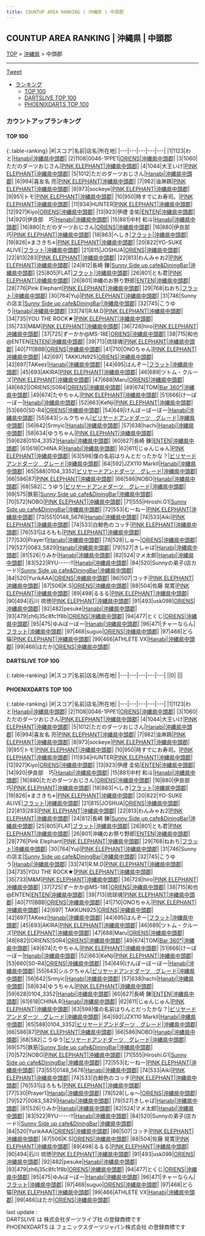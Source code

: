 ```yaml
---
title: COUNTUP AREA RANKING | 沖縄県 | 中頭郡
---
```

## COUNTUP AREA RANKING | 沖縄県 | 中頭郡

[TOP](/darts/rank/) > [沖縄県](/darts/rank/沖縄県/) > 中頭郡

___

<a href="https://twitter.com/share?ref_src=twsrc%5Etfw" data-text="COUNTUP AREA RANKING | 沖縄県中頭郡" class="twitter-share-button" data-hashtags="DARTSLIVE,PHOENIXDARTS,darts,ダーツ" data-show-count="false">Tweet</a>

* [ランキング](#カウントアップランキング)
    * [TOP 100](#top-100)
    * [DARTSLIVE TOP 100](#dartslive-top-100)
    * [PHOENIXDARTS TOP 100](#phoenixdarts-top-100)

### カウントアップランキング

#### TOP 100



{:.table-ranking}
|#|スコア|名前|店名|所在地|
|---|---|---|---|---|
|1|1123|<span class="rank-name-pd">わと</span>|<a href="https://vs.phoenixdarts.com/jp/shop/shopDetailInfo/s_10508?s_seq=10508">Hanabi</a>|<a href="/darts/rank/沖縄県/中頭郡">沖縄県中頭郡</a>|
|2|1108|<span class="rank-name-pd">0046-1PPE1</span>|<a href="https://vs.phoenixdarts.com/jp/shop/shopDetailInfo/s_87373?s_seq=87373">ORIENS</a>|<a href="/darts/rank/沖縄県/中頭郡">沖縄県中頭郡</a>|
|3|1060|<span class="rank-name-pd">ただのダーツおじさん</span>|<a href="https://vs.phoenixdarts.com/jp/shop/shopDetailInfo/s_5259?s_seq=5259">PINK ELEPHANT</a>|<a href="/darts/rank/沖縄県/中頭郡">沖縄県中頭郡</a>|
|4|1044|<span class="rank-name-pd">大王いけ</span>|<a href="https://vs.phoenixdarts.com/jp/shop/shopDetailInfo/s_5259?s_seq=5259">PINK ELEPHANT</a>|<a href="/darts/rank/沖縄県/中頭郡">沖縄県中頭郡</a>|
|5|1012|<span class="rank-name-pd">ただのダーツおじさん</span>|<a href="https://vs.phoenixdarts.com/jp/shop/shopDetailInfo/s_10508?s_seq=10508">Hanabi</a>|<a href="/darts/rank/沖縄県/中頭郡">沖縄県中頭郡</a>|
|6|994|<span class="rank-name-pd">喜友名 亮</span>|<a href="https://vs.phoenixdarts.com/jp/shop/shopDetailInfo/s_5259?s_seq=5259">PINK ELEPHANT</a>|<a href="/darts/rank/沖縄県/中頭郡">沖縄県中頭郡</a>|
|7|982|<span class="rank-name-pd">油淋鶏</span>|<a href="https://vs.phoenixdarts.com/jp/shop/shopDetailInfo/s_5259?s_seq=5259">PINK ELEPHANT</a>|<a href="/darts/rank/沖縄県/中頭郡">沖縄県中頭郡</a>|
|8|973|<span class="rank-name-pd">sockeye</span>|<a href="https://vs.phoenixdarts.com/jp/shop/shopDetailInfo/s_5259?s_seq=5259">PINK ELEPHANT</a>|<a href="/darts/rank/沖縄県/中頭郡">沖縄県中頭郡</a>|
|9|951|<span class="rank-name-pd">トモ</span>|<a href="https://vs.phoenixdarts.com/jp/shop/shopDetailInfo/s_5259?s_seq=5259">PINK ELEPHANT</a>|<a href="/darts/rank/沖縄県/中頭郡">沖縄県中頭郡</a>|
|10|950|<span class="rank-name-pd">時すでにお寿司。</span>|<a href="https://vs.phoenixdarts.com/jp/shop/shopDetailInfo/s_5259?s_seq=5259">PINK ELEPHANT</a>|<a href="/darts/rank/沖縄県/中頭郡">沖縄県中頭郡</a>|
|11|934|<span class="rank-name-pd">HUNTER</span>|<a href="https://vs.phoenixdarts.com/jp/shop/shopDetailInfo/s_5259?s_seq=5259">PINK ELEPHANT</a>|<a href="/darts/rank/沖縄県/中頭郡">沖縄県中頭郡</a>|
|12|927|<span class="rank-name-pd">Kiyo</span>|<a href="https://vs.phoenixdarts.com/jp/shop/shopDetailInfo/s_87373?s_seq=87373">ORIENS</a>|<a href="/darts/rank/沖縄県/中頭郡">沖縄県中頭郡</a>|
|13|923|<span class="rank-name-pd">伊禮 圭佑</span>|<a href="https://vs.phoenixdarts.com/jp/shop/shopDetailInfo/s_9469?s_seq=9469">ENTEN</a>|<a href="/darts/rank/沖縄県/中頭郡">沖縄県中頭郡</a>|
|14|920|<span class="rank-name-pd">伊良部　巧</span>|<a href="https://vs.phoenixdarts.com/jp/shop/shopDetailInfo/s_10508?s_seq=10508">Hanabi</a>|<a href="/darts/rank/沖縄県/中頭郡">沖縄県中頭郡</a>|
|15|881|<span class="rank-name-pd">中村 和斗</span>|<a href="https://vs.phoenixdarts.com/jp/shop/shopDetailInfo/s_10508?s_seq=10508">Hanabi</a>|<a href="/darts/rank/沖縄県/中頭郡">沖縄県中頭郡</a>|
|16|880|<span class="rank-name-pd">ただのダーツおじさん</span>|<a href="https://vs.phoenixdarts.com/jp/shop/shopDetailInfo/s_87373?s_seq=87373">ORIENS</a>|<a href="/darts/rank/沖縄県/中頭郡">沖縄県中頭郡</a>|
|16|880|<span class="rank-name-pd">伊良部　巧</span>|<a href="https://vs.phoenixdarts.com/jp/shop/shopDetailInfo/s_5259?s_seq=5259">PINK ELEPHANT</a>|<a href="/darts/rank/沖縄県/中頭郡">沖縄県中頭郡</a>|
|18|863|<span class="rank-name-pd">へしき</span>|<a href="https://vs.phoenixdarts.com/jp/shop/shopDetailInfo/s_87503?s_seq=87503">フラット</a>|<a href="/darts/rank/沖縄県/中頭郡">沖縄県中頭郡</a>|
|19|826|<span class="rank-name-pd">⭐︎まさきち⭐︎</span>|<a href="https://vs.phoenixdarts.com/jp/shop/shopDetailInfo/s_5259?s_seq=5259">PINK ELEPHANT</a>|<a href="/darts/rank/沖縄県/中頭郡">沖縄県中頭郡</a>|
|20|822|<span class="rank-name-pd">YO-SUKE ALIVE</span>|<a href="https://vs.phoenixdarts.com/jp/shop/shopDetailInfo/s_87503?s_seq=87503">フラット</a>|<a href="/darts/rank/沖縄県/中頭郡">沖縄県中頭郡</a>|
|21|815|<span class="rank-name-pd">JOSHUA</span>|<a href="https://vs.phoenixdarts.com/jp/shop/shopDetailInfo/s_87373?s_seq=87373">ORIENS</a>|<a href="/darts/rank/沖縄県/中頭郡">沖縄県中頭郡</a>|
|22|813|<span class="rank-name-pd">283</span>|<a href="https://vs.phoenixdarts.com/jp/shop/shopDetailInfo/s_5259?s_seq=5259">PINK ELEPHANT</a>|<a href="/darts/rank/沖縄県/中頭郡">沖縄県中頭郡</a>|
|22|813|<span class="rank-name-pd">わんみゃお2</span>|<a href="https://vs.phoenixdarts.com/jp/shop/shopDetailInfo/s_5259?s_seq=5259">PINK ELEPHANT</a>|<a href="/darts/rank/沖縄県/中頭郡">沖縄県中頭郡</a>|
|24|812|<span class="rank-name-pd">長崎 錬</span>|<a href="https://vs.phoenixdarts.com/jp/shop/shopDetailInfo/s_84942?s_seq=84942">Sunny Side up cafe&DiningBar</a>|<a href="/darts/rank/沖縄県/中頭郡">沖縄県中頭郡</a>|
|25|805|<span class="rank-name-pd">FLAT</span>|<a href="https://vs.phoenixdarts.com/jp/shop/shopDetailInfo/s_87503?s_seq=87503">フラット</a>|<a href="/darts/rank/沖縄県/中頭郡">沖縄県中頭郡</a>|
|26|801|<span class="rank-name-pd">とも君</span>|<a href="https://vs.phoenixdarts.com/jp/shop/shopDetailInfo/s_5259?s_seq=5259">PINK ELEPHANT</a>|<a href="/darts/rank/沖縄県/中頭郡">沖縄県中頭郡</a>|
|26|801|<span class="rank-name-pd">沖縄のお祭り野郎</span>|<a href="https://vs.phoenixdarts.com/jp/shop/shopDetailInfo/s_9469?s_seq=9469">ENTEN</a>|<a href="/darts/rank/沖縄県/中頭郡">沖縄県中頭郡</a>|
|28|776|<span class="rank-name-pd">Pink Elephant</span>|<a href="https://vs.phoenixdarts.com/jp/shop/shopDetailInfo/s_5259?s_seq=5259">PINK ELEPHANT</a>|<a href="/darts/rank/沖縄県/中頭郡">沖縄県中頭郡</a>|
|29|768|<span class="rank-name-pd">ねおち</span>|<a href="https://vs.phoenixdarts.com/jp/shop/shopDetailInfo/s_87503?s_seq=87503">フラット</a>|<a href="/darts/rank/沖縄県/中頭郡">沖縄県中頭郡</a>|
|30|764|<span class="rank-name-pd">Yuji</span>|<a href="https://vs.phoenixdarts.com/jp/shop/shopDetailInfo/s_5259?s_seq=5259">PINK ELEPHANT</a>|<a href="/darts/rank/沖縄県/中頭郡">沖縄県中頭郡</a>|
|31|746|<span class="rank-name-pd">Sunnyの店主</span>|<a href="https://vs.phoenixdarts.com/jp/shop/shopDetailInfo/s_84942?s_seq=84942">Sunny Side up cafe&DiningBar</a>|<a href="/darts/rank/沖縄県/中頭郡">沖縄県中頭郡</a>|
|32|745|<span class="rank-name-pd">こうゆう</span>|<a href="https://vs.phoenixdarts.com/jp/shop/shopDetailInfo/s_10508?s_seq=10508">Hanabi</a>|<a href="/darts/rank/沖縄県/中頭郡">沖縄県中頭郡</a>|
|33|741|<span class="rank-name-pd">R.M.D</span>|<a href="https://vs.phoenixdarts.com/jp/shop/shopDetailInfo/s_5259?s_seq=5259">PINK ELEPHANT</a>|<a href="/darts/rank/沖縄県/中頭郡">沖縄県中頭郡</a>|
|34|735|<span class="rank-name-pd">YOU THE ROCK★</span>|<a href="https://vs.phoenixdarts.com/jp/shop/shopDetailInfo/s_5259?s_seq=5259">PINK ELEPHANT</a>|<a href="/darts/rank/沖縄県/中頭郡">沖縄県中頭郡</a>|
|35|733|<span class="rank-name-pd">M&amp;M</span>|<a href="https://vs.phoenixdarts.com/jp/shop/shopDetailInfo/s_5259?s_seq=5259">PINK ELEPHANT</a>|<a href="/darts/rank/沖縄県/中頭郡">沖縄県中頭郡</a>|
|36|728|<span class="rank-name-pd">hiro</span>|<a href="https://vs.phoenixdarts.com/jp/shop/shopDetailInfo/s_5259?s_seq=5259">PINK ELEPHANT</a>|<a href="/darts/rank/沖縄県/中頭郡">沖縄県中頭郡</a>|
|37|725|<span class="rank-name-pd">ずーかか@MS-18E</span>|<a href="https://vs.phoenixdarts.com/jp/shop/shopDetailInfo/s_87373?s_seq=87373">ORIENS</a>|<a href="/darts/rank/沖縄県/中頭郡">沖縄県中頭郡</a>|
|38|715|<span class="rank-name-pd">和也@ENTEN</span>|<a href="https://vs.phoenixdarts.com/jp/shop/shopDetailInfo/s_9469?s_seq=9469">ENTEN</a>|<a href="/darts/rank/沖縄県/中頭郡">沖縄県中頭郡</a>|
|39|713|<span class="rank-name-pd">琉球魂</span>|<a href="https://vs.phoenixdarts.com/jp/shop/shopDetailInfo/s_5259?s_seq=5259">PINK ELEPHANT</a>|<a href="/darts/rank/沖縄県/中頭郡">沖縄県中頭郡</a>|
|40|711|<span class="rank-name-pd">BBB</span>|<a href="https://vs.phoenixdarts.com/jp/shop/shopDetailInfo/s_87373?s_seq=87373">ORIENS</a>|<a href="/darts/rank/沖縄県/中頭郡">沖縄県中頭郡</a>|
|41|710|<span class="rank-name-pd">ONOちゃん</span>|<a href="https://vs.phoenixdarts.com/jp/shop/shopDetailInfo/s_5259?s_seq=5259">PINK ELEPHANT</a>|<a href="/darts/rank/沖縄県/中頭郡">沖縄県中頭郡</a>|
|42|697|<span class="rank-name-pd"> TAKKUN925</span>|<a href="https://vs.phoenixdarts.com/jp/shop/shopDetailInfo/s_87373?s_seq=87373">ORIENS</a>|<a href="/darts/rank/沖縄県/中頭郡">沖縄県中頭郡</a>|
|42|697|<span class="rank-name-pd">TAKeez</span>|<a href="https://vs.phoenixdarts.com/jp/shop/shopDetailInfo/s_10508?s_seq=10508">Hanabi</a>|<a href="/darts/rank/沖縄県/中頭郡">沖縄県中頭郡</a>|
|44|695|<span class="rank-name-pd">はんぞー</span>|<a href="https://vs.phoenixdarts.com/jp/shop/shopDetailInfo/s_87503?s_seq=87503">フラット</a>|<a href="/darts/rank/沖縄県/中頭郡">沖縄県中頭郡</a>|
|45|693|<span class="rank-name-pd">AKIRA</span>|<a href="https://vs.phoenixdarts.com/jp/shop/shopDetailInfo/s_5259?s_seq=5259">PINK ELEPHANT</a>|<a href="/darts/rank/沖縄県/中頭郡">沖縄県中頭郡</a>|
|46|689|<span class="rank-name-pd">ツトム・クルーズ</span>|<a href="https://vs.phoenixdarts.com/jp/shop/shopDetailInfo/s_5259?s_seq=5259">PINK ELEPHANT</a>|<a href="/darts/rank/沖縄県/中頭郡">沖縄県中頭郡</a>|
|47|688|<span class="rank-name-pd">Maru</span>|<a href="https://vs.phoenixdarts.com/jp/shop/shopDetailInfo/s_87373?s_seq=87373">ORIENS</a>|<a href="/darts/rank/沖縄県/中頭郡">沖縄県中頭郡</a>|
|48|682|<span class="rank-name-pd">[ORIENS]S0R4</span>|<a href="https://vs.phoenixdarts.com/jp/shop/shopDetailInfo/s_87373?s_seq=87373">ORIENS</a>|<a href="/darts/rank/沖縄県/中頭郡">沖縄県中頭郡</a>|
|49|674|<span class="rank-name-pd">TOM</span>|<a href="https://vs.phoenixdarts.com/jp/shop/shopDetailInfo/s_68197?s_seq=68197">Bar 360°</a>|<a href="/darts/rank/沖縄県/中頭郡">沖縄県中頭郡</a>|
|49|674|<span class="rank-name-pd">たやちゃん</span>|<a href="https://vs.phoenixdarts.com/jp/shop/shopDetailInfo/s_5259?s_seq=5259">PINK ELEPHANT</a>|<a href="/darts/rank/沖縄県/中頭郡">沖縄県中頭郡</a>|
|51|666|<span class="rank-name-pd">けーぼーぼー</span>|<a href="https://vs.phoenixdarts.com/jp/shop/shopDetailInfo/s_10508?s_seq=10508">Hanabi</a>|<a href="/darts/rank/沖縄県/中頭郡">沖縄県中頭郡</a>|
|52|663|<span class="rank-name-pd">KeNji</span>|<a href="https://vs.phoenixdarts.com/jp/shop/shopDetailInfo/s_5259?s_seq=5259">PINK ELEPHANT</a>|<a href="/darts/rank/沖縄県/中頭郡">沖縄県中頭郡</a>|
|53|660|<span class="rank-name-pd">S0-R4</span>|<a href="https://vs.phoenixdarts.com/jp/shop/shopDetailInfo/s_87373?s_seq=87373">ORIENS</a>|<a href="/darts/rank/沖縄県/中頭郡">沖縄県中頭郡</a>|
|54|649|<span class="rank-name-pd">けんぼーぼーぼー</span>|<a href="https://vs.phoenixdarts.com/jp/shop/shopDetailInfo/s_10508?s_seq=10508">Hanabi</a>|<a href="/darts/rank/沖縄県/中頭郡">沖縄県中頭郡</a>|
|55|643|<span class="rank-name-pd">シルクちゃん</span>|<a href="https://vs.phoenixdarts.com/jp/shop/shopDetailInfo/s_79668?s_seq=79668">ビリヤードアンドダーツ　グレード</a>|<a href="/darts/rank/沖縄県/中頭郡">沖縄県中頭郡</a>|
|56|642|<span class="rank-name-pd">Srmyic</span>|<a href="https://vs.phoenixdarts.com/jp/shop/shopDetailInfo/s_10508?s_seq=10508">Hanabi</a>|<a href="/darts/rank/沖縄県/中頭郡">沖縄県中頭郡</a>|
|57|638|<span class="rank-name-pd">hachi</span>|<a href="https://vs.phoenixdarts.com/jp/shop/shopDetailInfo/s_10508?s_seq=10508">Hanabi</a>|<a href="/darts/rank/沖縄県/中頭郡">沖縄県中頭郡</a>|
|58|634|<span class="rank-name-pd">ゆうちゃん</span>|<a href="https://vs.phoenixdarts.com/jp/shop/shopDetailInfo/s_5259?s_seq=5259">PINK ELEPHANT</a>|<a href="/darts/rank/沖縄県/中頭郡">沖縄県中頭郡</a>|
|59|628|<span class="rank-name-pd">0104_3352</span>|<a href="https://vs.phoenixdarts.com/jp/shop/shopDetailInfo/s_10508?s_seq=10508">Hanabi</a>|<a href="/darts/rank/沖縄県/中頭郡">沖縄県中頭郡</a>|
|60|627|<span class="rank-name-pd">長崎 錬</span>|<a href="https://vs.phoenixdarts.com/jp/shop/shopDetailInfo/s_9469?s_seq=9469">ENTEN</a>|<a href="/darts/rank/沖縄県/中頭郡">沖縄県中頭郡</a>|
|61|618|<span class="rank-name-pd">CHINA.R</span>|<a href="https://vs.phoenixdarts.com/jp/shop/shopDetailInfo/s_10508?s_seq=10508">Hanabi</a>|<a href="/darts/rank/沖縄県/中頭郡">沖縄県中頭郡</a>|
|62|611|<span class="rank-name-pd">じゅんじゅん</span>|<a href="https://vs.phoenixdarts.com/jp/shop/shopDetailInfo/s_5259?s_seq=5259">PINK ELEPHANT</a>|<a href="/darts/rank/沖縄県/中頭郡">沖縄県中頭郡</a>|
|63|598|<span class="rank-name-pd">僕の名前はりんとだったかな？</span>|<a href="https://vs.phoenixdarts.com/jp/shop/shopDetailInfo/s_79668?s_seq=79668">ビリヤードアンドダーツ　グレード</a>|<a href="/darts/rank/沖縄県/中頭郡">沖縄県中頭郡</a>|
|64|592|<span class="rank-name-pd">JZX110 MarkⅡ</span>|<a href="https://vs.phoenixdarts.com/jp/shop/shopDetailInfo/s_10508?s_seq=10508">Hanabi</a>|<a href="/darts/rank/沖縄県/中頭郡">沖縄県中頭郡</a>|
|65|588|<span class="rank-name-pd">0104_3352</span>|<a href="https://vs.phoenixdarts.com/jp/shop/shopDetailInfo/s_79668?s_seq=79668">ビリヤードアンドダーツ　グレード</a>|<a href="/darts/rank/沖縄県/中頭郡">沖縄県中頭郡</a>|
|66|586|<span class="rank-name-pd">87</span>|<a href="https://vs.phoenixdarts.com/jp/shop/shopDetailInfo/s_5259?s_seq=5259">PINK ELEPHANT</a>|<a href="/darts/rank/沖縄県/中頭郡">沖縄県中頭郡</a>|
|66|586|<span class="rank-name-pd">NOBO</span>|<a href="https://vs.phoenixdarts.com/jp/shop/shopDetailInfo/s_10508?s_seq=10508">Hanabi</a>|<a href="/darts/rank/沖縄県/中頭郡">沖縄県中頭郡</a>|
|68|582|<span class="rank-name-pd">こうゆう</span>|<a href="https://vs.phoenixdarts.com/jp/shop/shopDetailInfo/s_79668?s_seq=79668">ビリヤードアンドダーツ　グレード</a>|<a href="/darts/rank/沖縄県/中頭郡">沖縄県中頭郡</a>|
|69|575|<span class="rank-name-pd">鉄筋</span>|<a href="https://vs.phoenixdarts.com/jp/shop/shopDetailInfo/s_84942?s_seq=84942">Sunny Side up cafe&DiningBar</a>|<a href="/darts/rank/沖縄県/中頭郡">沖縄県中頭郡</a>|
|70|572|<span class="rank-name-pd">NOBO</span>|<a href="https://vs.phoenixdarts.com/jp/shop/shopDetailInfo/s_5259?s_seq=5259">PINK ELEPHANT</a>|<a href="/darts/rank/沖縄県/中頭郡">沖縄県中頭郡</a>|
|71|555|<span class="rank-name-pd">Hiroshi.G1</span>|<a href="https://vs.phoenixdarts.com/jp/shop/shopDetailInfo/s_84942?s_seq=84942">Sunny Side up cafe&DiningBar</a>|<a href="/darts/rank/沖縄県/中頭郡">沖縄県中頭郡</a>|
|72|553|<span class="rank-name-pd">むーねー</span>|<a href="https://vs.phoenixdarts.com/jp/shop/shopDetailInfo/s_5259?s_seq=5259">PINK ELEPHANT</a>|<a href="/darts/rank/沖縄県/中頭郡">沖縄県中頭郡</a>|
|73|551|<span class="rank-name-pd">0148_5676</span>|<a href="https://vs.phoenixdarts.com/jp/shop/shopDetailInfo/s_10508?s_seq=10508">Hanabi</a>|<a href="/darts/rank/沖縄県/中頭郡">沖縄県中頭郡</a>|
|74|533|<span class="rank-name-pd">Aiki</span>|<a href="https://vs.phoenixdarts.com/jp/shop/shopDetailInfo/s_5259?s_seq=5259">PINK ELEPHANT</a>|<a href="/darts/rank/沖縄県/中頭郡">沖縄県中頭郡</a>|
|74|533|<span class="rank-name-pd">白鯨色のコッチ</span>|<a href="https://vs.phoenixdarts.com/jp/shop/shopDetailInfo/s_5259?s_seq=5259">PINK ELEPHANT</a>|<a href="/darts/rank/沖縄県/中頭郡">沖縄県中頭郡</a>|
|76|531|<span class="rank-name-pd">ほろもも</span>|<a href="https://vs.phoenixdarts.com/jp/shop/shopDetailInfo/s_5259?s_seq=5259">PINK ELEPHANT</a>|<a href="/darts/rank/沖縄県/中頭郡">沖縄県中頭郡</a>|
|77|530|<span class="rank-name-pd">Prayer1</span>|<a href="https://vs.phoenixdarts.com/jp/shop/shopDetailInfo/s_10508?s_seq=10508">Hanabi</a>|<a href="/darts/rank/沖縄県/中頭郡">沖縄県中頭郡</a>|
|78|528|<span class="rank-name-pd">しゅ〜</span>|<a href="https://vs.phoenixdarts.com/jp/shop/shopDetailInfo/s_87373?s_seq=87373">ORIENS</a>|<a href="/darts/rank/沖縄県/中頭郡">沖縄県中頭郡</a>|
|79|527|<span class="rank-name-pd">0083_5829</span>|<a href="https://vs.phoenixdarts.com/jp/shop/shopDetailInfo/s_10508?s_seq=10508">Hanabi</a>|<a href="/darts/rank/沖縄県/中頭郡">沖縄県中頭郡</a>|
|79|527|<span class="rank-name-pd">きしゃば</span>|<a href="https://vs.phoenixdarts.com/jp/shop/shopDetailInfo/s_10508?s_seq=10508">Hanabi</a>|<a href="/darts/rank/沖縄県/中頭郡">沖縄県中頭郡</a>|
|81|526|<span class="rank-name-pd">りみか</span>|<a href="https://vs.phoenixdarts.com/jp/shop/shopDetailInfo/s_10508?s_seq=10508">Hanabi</a>|<a href="/darts/rank/沖縄県/中頭郡">沖縄県中頭郡</a>|
|82|524|<span class="rank-name-pd">マメ太郎</span>|<a href="https://vs.phoenixdarts.com/jp/shop/shopDetailInfo/s_10508?s_seq=10508">Hanabi</a>|<a href="/darts/rank/沖縄県/中頭郡">沖縄県中頭郡</a>|
|83|522|<span class="rank-name-pd">RYU-----!!</span>|<a href="https://vs.phoenixdarts.com/jp/shop/shopDetailInfo/s_10508?s_seq=10508">Hanabi</a>|<a href="/darts/rank/沖縄県/中頭郡">沖縄県中頭郡</a>|
|84|520|<span class="rank-name-pd">Sunnyの弟子(店カード)</span>|<a href="https://vs.phoenixdarts.com/jp/shop/shopDetailInfo/s_84942?s_seq=84942">Sunny Side up cafe&DiningBar</a>|<a href="/darts/rank/沖縄県/中頭郡">沖縄県中頭郡</a>|
|84|520|<span class="rank-name-pd">YurikAAA</span>|<a href="https://vs.phoenixdarts.com/jp/shop/shopDetailInfo/s_87373?s_seq=87373">ORIENS</a>|<a href="/darts/rank/沖縄県/中頭郡">沖縄県中頭郡</a>|
|86|507|<span class="rank-name-pd">コッチ</span>|<a href="https://vs.phoenixdarts.com/jp/shop/shopDetailInfo/s_5259?s_seq=5259">PINK ELEPHANT</a>|<a href="/darts/rank/沖縄県/中頭郡">沖縄県中頭郡</a>|
|87|506|<span class="rank-name-pd">K.S</span>|<a href="https://vs.phoenixdarts.com/jp/shop/shopDetailInfo/s_87373?s_seq=87373">ORIENS</a>|<a href="/darts/rank/沖縄県/中頭郡">沖縄県中頭郡</a>|
|88|504|<span class="rank-name-pd">佐藤 晃寛</span>|<a href="https://vs.phoenixdarts.com/jp/shop/shopDetailInfo/s_5259?s_seq=5259">PINK ELEPHANT</a>|<a href="/darts/rank/沖縄県/中頭郡">沖縄県中頭郡</a>|
|89|498|<span class="rank-name-pd">るるる</span>|<a href="https://vs.phoenixdarts.com/jp/shop/shopDetailInfo/s_5259?s_seq=5259">PINK ELEPHANT</a>|<a href="/darts/rank/沖縄県/中頭郡">沖縄県中頭郡</a>|
|90|494|<span class="rank-name-pd">石川 琉徳</span>|<a href="https://vs.phoenixdarts.com/jp/shop/shopDetailInfo/s_5259?s_seq=5259">PINK ELEPHANT</a>|<a href="/darts/rank/沖縄県/中頭郡">沖縄県中頭郡</a>|
|91|493|<span class="rank-name-pd">usk098</span>|<a href="https://vs.phoenixdarts.com/jp/shop/shopDetailInfo/s_87373?s_seq=87373">ORIENS</a>|<a href="/darts/rank/沖縄県/中頭郡">沖縄県中頭郡</a>|
|92|482|<span class="rank-name-pd">pesuke</span>|<a href="https://vs.phoenixdarts.com/jp/shop/shopDetailInfo/s_10508?s_seq=10508">Hanabi</a>|<a href="/darts/rank/沖縄県/中頭郡">沖縄県中頭郡</a>|
|93|479|<span class="rank-name-pd">zh6j35c8fc1f8b</span>|<a href="https://vs.phoenixdarts.com/jp/shop/shopDetailInfo/s_87373?s_seq=87373">ORIENS</a>|<a href="/darts/rank/沖縄県/中頭郡">沖縄県中頭郡</a>|
|94|477|<span class="rank-name-pd">とくじ</span>|<a href="https://vs.phoenixdarts.com/jp/shop/shopDetailInfo/s_87373?s_seq=87373">ORIENS</a>|<a href="/darts/rank/沖縄県/中頭郡">沖縄県中頭郡</a>|
|95|475|<span class="rank-name-pd">ゆみぼーぼー</span>|<a href="https://vs.phoenixdarts.com/jp/shop/shopDetailInfo/s_10508?s_seq=10508">Hanabi</a>|<a href="/darts/rank/沖縄県/中頭郡">沖縄県中頭郡</a>|
|96|471|<span class="rank-name-pd">チャーならん</span>|<a href="https://vs.phoenixdarts.com/jp/shop/shopDetailInfo/s_87503?s_seq=87503">フラット</a>|<a href="/darts/rank/沖縄県/中頭郡">沖縄県中頭郡</a>|
|97|468|<span class="rank-name-pd">suguo</span>|<a href="https://vs.phoenixdarts.com/jp/shop/shopDetailInfo/s_87373?s_seq=87373">ORIENS</a>|<a href="/darts/rank/沖縄県/中頭郡">沖縄県中頭郡</a>|
|97|468|<span class="rank-name-pd">どら猫</span>|<a href="https://vs.phoenixdarts.com/jp/shop/shopDetailInfo/s_5259?s_seq=5259">PINK ELEPHANT</a>|<a href="/darts/rank/沖縄県/中頭郡">沖縄県中頭郡</a>|
|99|466|<span class="rank-name-pd">ATHLETE VX</span>|<a href="https://vs.phoenixdarts.com/jp/shop/shopDetailInfo/s_10508?s_seq=10508">Hanabi</a>|<a href="/darts/rank/沖縄県/中頭郡">沖縄県中頭郡</a>|
|99|466|<span class="rank-name-pd">ほたか</span>|<a href="https://vs.phoenixdarts.com/jp/shop/shopDetailInfo/s_87373?s_seq=87373">ORIENS</a>|<a href="/darts/rank/沖縄県/中頭郡">沖縄県中頭郡</a>|


#### DARTSLIVE TOP 100



{:.table-ranking}
|#|スコア|名前|店名|所在地|
|---|---|---|---|---|
||0|<span class="rank-name-dl"> </span>|<a href=""></a>|<a href="/darts/rank//"></a>|


#### PHOENIXDARTS TOP 100



{:.table-ranking}
|#|スコア|名前|店名|所在地|
|---|---|---|---|---|
|1|1123|<span class="rank-name-pd">わと</span>|<a href="https://vs.phoenixdarts.com/jp/shop/shopDetailInfo/s_10508?s_seq=10508">Hanabi</a>|<a href="/darts/rank/沖縄県/中頭郡">沖縄県中頭郡</a>|
|2|1108|<span class="rank-name-pd">0046-1PPE1</span>|<a href="https://vs.phoenixdarts.com/jp/shop/shopDetailInfo/s_87373?s_seq=87373">ORIENS</a>|<a href="/darts/rank/沖縄県/中頭郡">沖縄県中頭郡</a>|
|3|1060|<span class="rank-name-pd">ただのダーツおじさん</span>|<a href="https://vs.phoenixdarts.com/jp/shop/shopDetailInfo/s_5259?s_seq=5259">PINK ELEPHANT</a>|<a href="/darts/rank/沖縄県/中頭郡">沖縄県中頭郡</a>|
|4|1044|<span class="rank-name-pd">大王いけ</span>|<a href="https://vs.phoenixdarts.com/jp/shop/shopDetailInfo/s_5259?s_seq=5259">PINK ELEPHANT</a>|<a href="/darts/rank/沖縄県/中頭郡">沖縄県中頭郡</a>|
|5|1012|<span class="rank-name-pd">ただのダーツおじさん</span>|<a href="https://vs.phoenixdarts.com/jp/shop/shopDetailInfo/s_10508?s_seq=10508">Hanabi</a>|<a href="/darts/rank/沖縄県/中頭郡">沖縄県中頭郡</a>|
|6|994|<span class="rank-name-pd">喜友名 亮</span>|<a href="https://vs.phoenixdarts.com/jp/shop/shopDetailInfo/s_5259?s_seq=5259">PINK ELEPHANT</a>|<a href="/darts/rank/沖縄県/中頭郡">沖縄県中頭郡</a>|
|7|982|<span class="rank-name-pd">油淋鶏</span>|<a href="https://vs.phoenixdarts.com/jp/shop/shopDetailInfo/s_5259?s_seq=5259">PINK ELEPHANT</a>|<a href="/darts/rank/沖縄県/中頭郡">沖縄県中頭郡</a>|
|8|973|<span class="rank-name-pd">sockeye</span>|<a href="https://vs.phoenixdarts.com/jp/shop/shopDetailInfo/s_5259?s_seq=5259">PINK ELEPHANT</a>|<a href="/darts/rank/沖縄県/中頭郡">沖縄県中頭郡</a>|
|9|951|<span class="rank-name-pd">トモ</span>|<a href="https://vs.phoenixdarts.com/jp/shop/shopDetailInfo/s_5259?s_seq=5259">PINK ELEPHANT</a>|<a href="/darts/rank/沖縄県/中頭郡">沖縄県中頭郡</a>|
|10|950|<span class="rank-name-pd">時すでにお寿司。</span>|<a href="https://vs.phoenixdarts.com/jp/shop/shopDetailInfo/s_5259?s_seq=5259">PINK ELEPHANT</a>|<a href="/darts/rank/沖縄県/中頭郡">沖縄県中頭郡</a>|
|11|934|<span class="rank-name-pd">HUNTER</span>|<a href="https://vs.phoenixdarts.com/jp/shop/shopDetailInfo/s_5259?s_seq=5259">PINK ELEPHANT</a>|<a href="/darts/rank/沖縄県/中頭郡">沖縄県中頭郡</a>|
|12|927|<span class="rank-name-pd">Kiyo</span>|<a href="https://vs.phoenixdarts.com/jp/shop/shopDetailInfo/s_87373?s_seq=87373">ORIENS</a>|<a href="/darts/rank/沖縄県/中頭郡">沖縄県中頭郡</a>|
|13|923|<span class="rank-name-pd">伊禮 圭佑</span>|<a href="https://vs.phoenixdarts.com/jp/shop/shopDetailInfo/s_9469?s_seq=9469">ENTEN</a>|<a href="/darts/rank/沖縄県/中頭郡">沖縄県中頭郡</a>|
|14|920|<span class="rank-name-pd">伊良部　巧</span>|<a href="https://vs.phoenixdarts.com/jp/shop/shopDetailInfo/s_10508?s_seq=10508">Hanabi</a>|<a href="/darts/rank/沖縄県/中頭郡">沖縄県中頭郡</a>|
|15|881|<span class="rank-name-pd">中村 和斗</span>|<a href="https://vs.phoenixdarts.com/jp/shop/shopDetailInfo/s_10508?s_seq=10508">Hanabi</a>|<a href="/darts/rank/沖縄県/中頭郡">沖縄県中頭郡</a>|
|16|880|<span class="rank-name-pd">ただのダーツおじさん</span>|<a href="https://vs.phoenixdarts.com/jp/shop/shopDetailInfo/s_87373?s_seq=87373">ORIENS</a>|<a href="/darts/rank/沖縄県/中頭郡">沖縄県中頭郡</a>|
|16|880|<span class="rank-name-pd">伊良部　巧</span>|<a href="https://vs.phoenixdarts.com/jp/shop/shopDetailInfo/s_5259?s_seq=5259">PINK ELEPHANT</a>|<a href="/darts/rank/沖縄県/中頭郡">沖縄県中頭郡</a>|
|18|863|<span class="rank-name-pd">へしき</span>|<a href="https://vs.phoenixdarts.com/jp/shop/shopDetailInfo/s_87503?s_seq=87503">フラット</a>|<a href="/darts/rank/沖縄県/中頭郡">沖縄県中頭郡</a>|
|19|826|<span class="rank-name-pd">⭐︎まさきち⭐︎</span>|<a href="https://vs.phoenixdarts.com/jp/shop/shopDetailInfo/s_5259?s_seq=5259">PINK ELEPHANT</a>|<a href="/darts/rank/沖縄県/中頭郡">沖縄県中頭郡</a>|
|20|822|<span class="rank-name-pd">YO-SUKE ALIVE</span>|<a href="https://vs.phoenixdarts.com/jp/shop/shopDetailInfo/s_87503?s_seq=87503">フラット</a>|<a href="/darts/rank/沖縄県/中頭郡">沖縄県中頭郡</a>|
|21|815|<span class="rank-name-pd">JOSHUA</span>|<a href="https://vs.phoenixdarts.com/jp/shop/shopDetailInfo/s_87373?s_seq=87373">ORIENS</a>|<a href="/darts/rank/沖縄県/中頭郡">沖縄県中頭郡</a>|
|22|813|<span class="rank-name-pd">283</span>|<a href="https://vs.phoenixdarts.com/jp/shop/shopDetailInfo/s_5259?s_seq=5259">PINK ELEPHANT</a>|<a href="/darts/rank/沖縄県/中頭郡">沖縄県中頭郡</a>|
|22|813|<span class="rank-name-pd">わんみゃお2</span>|<a href="https://vs.phoenixdarts.com/jp/shop/shopDetailInfo/s_5259?s_seq=5259">PINK ELEPHANT</a>|<a href="/darts/rank/沖縄県/中頭郡">沖縄県中頭郡</a>|
|24|812|<span class="rank-name-pd">長崎 錬</span>|<a href="https://vs.phoenixdarts.com/jp/shop/shopDetailInfo/s_84942?s_seq=84942">Sunny Side up cafe&DiningBar</a>|<a href="/darts/rank/沖縄県/中頭郡">沖縄県中頭郡</a>|
|25|805|<span class="rank-name-pd">FLAT</span>|<a href="https://vs.phoenixdarts.com/jp/shop/shopDetailInfo/s_87503?s_seq=87503">フラット</a>|<a href="/darts/rank/沖縄県/中頭郡">沖縄県中頭郡</a>|
|26|801|<span class="rank-name-pd">とも君</span>|<a href="https://vs.phoenixdarts.com/jp/shop/shopDetailInfo/s_5259?s_seq=5259">PINK ELEPHANT</a>|<a href="/darts/rank/沖縄県/中頭郡">沖縄県中頭郡</a>|
|26|801|<span class="rank-name-pd">沖縄のお祭り野郎</span>|<a href="https://vs.phoenixdarts.com/jp/shop/shopDetailInfo/s_9469?s_seq=9469">ENTEN</a>|<a href="/darts/rank/沖縄県/中頭郡">沖縄県中頭郡</a>|
|28|776|<span class="rank-name-pd">Pink Elephant</span>|<a href="https://vs.phoenixdarts.com/jp/shop/shopDetailInfo/s_5259?s_seq=5259">PINK ELEPHANT</a>|<a href="/darts/rank/沖縄県/中頭郡">沖縄県中頭郡</a>|
|29|768|<span class="rank-name-pd">ねおち</span>|<a href="https://vs.phoenixdarts.com/jp/shop/shopDetailInfo/s_87503?s_seq=87503">フラット</a>|<a href="/darts/rank/沖縄県/中頭郡">沖縄県中頭郡</a>|
|30|764|<span class="rank-name-pd">Yuji</span>|<a href="https://vs.phoenixdarts.com/jp/shop/shopDetailInfo/s_5259?s_seq=5259">PINK ELEPHANT</a>|<a href="/darts/rank/沖縄県/中頭郡">沖縄県中頭郡</a>|
|31|746|<span class="rank-name-pd">Sunnyの店主</span>|<a href="https://vs.phoenixdarts.com/jp/shop/shopDetailInfo/s_84942?s_seq=84942">Sunny Side up cafe&DiningBar</a>|<a href="/darts/rank/沖縄県/中頭郡">沖縄県中頭郡</a>|
|32|745|<span class="rank-name-pd">こうゆう</span>|<a href="https://vs.phoenixdarts.com/jp/shop/shopDetailInfo/s_10508?s_seq=10508">Hanabi</a>|<a href="/darts/rank/沖縄県/中頭郡">沖縄県中頭郡</a>|
|33|741|<span class="rank-name-pd">R.M.D</span>|<a href="https://vs.phoenixdarts.com/jp/shop/shopDetailInfo/s_5259?s_seq=5259">PINK ELEPHANT</a>|<a href="/darts/rank/沖縄県/中頭郡">沖縄県中頭郡</a>|
|34|735|<span class="rank-name-pd">YOU THE ROCK★</span>|<a href="https://vs.phoenixdarts.com/jp/shop/shopDetailInfo/s_5259?s_seq=5259">PINK ELEPHANT</a>|<a href="/darts/rank/沖縄県/中頭郡">沖縄県中頭郡</a>|
|35|733|<span class="rank-name-pd">M&amp;M</span>|<a href="https://vs.phoenixdarts.com/jp/shop/shopDetailInfo/s_5259?s_seq=5259">PINK ELEPHANT</a>|<a href="/darts/rank/沖縄県/中頭郡">沖縄県中頭郡</a>|
|36|728|<span class="rank-name-pd">hiro</span>|<a href="https://vs.phoenixdarts.com/jp/shop/shopDetailInfo/s_5259?s_seq=5259">PINK ELEPHANT</a>|<a href="/darts/rank/沖縄県/中頭郡">沖縄県中頭郡</a>|
|37|725|<span class="rank-name-pd">ずーかか@MS-18E</span>|<a href="https://vs.phoenixdarts.com/jp/shop/shopDetailInfo/s_87373?s_seq=87373">ORIENS</a>|<a href="/darts/rank/沖縄県/中頭郡">沖縄県中頭郡</a>|
|38|715|<span class="rank-name-pd">和也@ENTEN</span>|<a href="https://vs.phoenixdarts.com/jp/shop/shopDetailInfo/s_9469?s_seq=9469">ENTEN</a>|<a href="/darts/rank/沖縄県/中頭郡">沖縄県中頭郡</a>|
|39|713|<span class="rank-name-pd">琉球魂</span>|<a href="https://vs.phoenixdarts.com/jp/shop/shopDetailInfo/s_5259?s_seq=5259">PINK ELEPHANT</a>|<a href="/darts/rank/沖縄県/中頭郡">沖縄県中頭郡</a>|
|40|711|<span class="rank-name-pd">BBB</span>|<a href="https://vs.phoenixdarts.com/jp/shop/shopDetailInfo/s_87373?s_seq=87373">ORIENS</a>|<a href="/darts/rank/沖縄県/中頭郡">沖縄県中頭郡</a>|
|41|710|<span class="rank-name-pd">ONOちゃん</span>|<a href="https://vs.phoenixdarts.com/jp/shop/shopDetailInfo/s_5259?s_seq=5259">PINK ELEPHANT</a>|<a href="/darts/rank/沖縄県/中頭郡">沖縄県中頭郡</a>|
|42|697|<span class="rank-name-pd"> TAKKUN925</span>|<a href="https://vs.phoenixdarts.com/jp/shop/shopDetailInfo/s_87373?s_seq=87373">ORIENS</a>|<a href="/darts/rank/沖縄県/中頭郡">沖縄県中頭郡</a>|
|42|697|<span class="rank-name-pd">TAKeez</span>|<a href="https://vs.phoenixdarts.com/jp/shop/shopDetailInfo/s_10508?s_seq=10508">Hanabi</a>|<a href="/darts/rank/沖縄県/中頭郡">沖縄県中頭郡</a>|
|44|695|<span class="rank-name-pd">はんぞー</span>|<a href="https://vs.phoenixdarts.com/jp/shop/shopDetailInfo/s_87503?s_seq=87503">フラット</a>|<a href="/darts/rank/沖縄県/中頭郡">沖縄県中頭郡</a>|
|45|693|<span class="rank-name-pd">AKIRA</span>|<a href="https://vs.phoenixdarts.com/jp/shop/shopDetailInfo/s_5259?s_seq=5259">PINK ELEPHANT</a>|<a href="/darts/rank/沖縄県/中頭郡">沖縄県中頭郡</a>|
|46|689|<span class="rank-name-pd">ツトム・クルーズ</span>|<a href="https://vs.phoenixdarts.com/jp/shop/shopDetailInfo/s_5259?s_seq=5259">PINK ELEPHANT</a>|<a href="/darts/rank/沖縄県/中頭郡">沖縄県中頭郡</a>|
|47|688|<span class="rank-name-pd">Maru</span>|<a href="https://vs.phoenixdarts.com/jp/shop/shopDetailInfo/s_87373?s_seq=87373">ORIENS</a>|<a href="/darts/rank/沖縄県/中頭郡">沖縄県中頭郡</a>|
|48|682|<span class="rank-name-pd">[ORIENS]S0R4</span>|<a href="https://vs.phoenixdarts.com/jp/shop/shopDetailInfo/s_87373?s_seq=87373">ORIENS</a>|<a href="/darts/rank/沖縄県/中頭郡">沖縄県中頭郡</a>|
|49|674|<span class="rank-name-pd">TOM</span>|<a href="https://vs.phoenixdarts.com/jp/shop/shopDetailInfo/s_68197?s_seq=68197">Bar 360°</a>|<a href="/darts/rank/沖縄県/中頭郡">沖縄県中頭郡</a>|
|49|674|<span class="rank-name-pd">たやちゃん</span>|<a href="https://vs.phoenixdarts.com/jp/shop/shopDetailInfo/s_5259?s_seq=5259">PINK ELEPHANT</a>|<a href="/darts/rank/沖縄県/中頭郡">沖縄県中頭郡</a>|
|51|666|<span class="rank-name-pd">けーぼーぼー</span>|<a href="https://vs.phoenixdarts.com/jp/shop/shopDetailInfo/s_10508?s_seq=10508">Hanabi</a>|<a href="/darts/rank/沖縄県/中頭郡">沖縄県中頭郡</a>|
|52|663|<span class="rank-name-pd">KeNji</span>|<a href="https://vs.phoenixdarts.com/jp/shop/shopDetailInfo/s_5259?s_seq=5259">PINK ELEPHANT</a>|<a href="/darts/rank/沖縄県/中頭郡">沖縄県中頭郡</a>|
|53|660|<span class="rank-name-pd">S0-R4</span>|<a href="https://vs.phoenixdarts.com/jp/shop/shopDetailInfo/s_87373?s_seq=87373">ORIENS</a>|<a href="/darts/rank/沖縄県/中頭郡">沖縄県中頭郡</a>|
|54|649|<span class="rank-name-pd">けんぼーぼーぼー</span>|<a href="https://vs.phoenixdarts.com/jp/shop/shopDetailInfo/s_10508?s_seq=10508">Hanabi</a>|<a href="/darts/rank/沖縄県/中頭郡">沖縄県中頭郡</a>|
|55|643|<span class="rank-name-pd">シルクちゃん</span>|<a href="https://vs.phoenixdarts.com/jp/shop/shopDetailInfo/s_79668?s_seq=79668">ビリヤードアンドダーツ　グレード</a>|<a href="/darts/rank/沖縄県/中頭郡">沖縄県中頭郡</a>|
|56|642|<span class="rank-name-pd">Srmyic</span>|<a href="https://vs.phoenixdarts.com/jp/shop/shopDetailInfo/s_10508?s_seq=10508">Hanabi</a>|<a href="/darts/rank/沖縄県/中頭郡">沖縄県中頭郡</a>|
|57|638|<span class="rank-name-pd">hachi</span>|<a href="https://vs.phoenixdarts.com/jp/shop/shopDetailInfo/s_10508?s_seq=10508">Hanabi</a>|<a href="/darts/rank/沖縄県/中頭郡">沖縄県中頭郡</a>|
|58|634|<span class="rank-name-pd">ゆうちゃん</span>|<a href="https://vs.phoenixdarts.com/jp/shop/shopDetailInfo/s_5259?s_seq=5259">PINK ELEPHANT</a>|<a href="/darts/rank/沖縄県/中頭郡">沖縄県中頭郡</a>|
|59|628|<span class="rank-name-pd">0104_3352</span>|<a href="https://vs.phoenixdarts.com/jp/shop/shopDetailInfo/s_10508?s_seq=10508">Hanabi</a>|<a href="/darts/rank/沖縄県/中頭郡">沖縄県中頭郡</a>|
|60|627|<span class="rank-name-pd">長崎 錬</span>|<a href="https://vs.phoenixdarts.com/jp/shop/shopDetailInfo/s_9469?s_seq=9469">ENTEN</a>|<a href="/darts/rank/沖縄県/中頭郡">沖縄県中頭郡</a>|
|61|618|<span class="rank-name-pd">CHINA.R</span>|<a href="https://vs.phoenixdarts.com/jp/shop/shopDetailInfo/s_10508?s_seq=10508">Hanabi</a>|<a href="/darts/rank/沖縄県/中頭郡">沖縄県中頭郡</a>|
|62|611|<span class="rank-name-pd">じゅんじゅん</span>|<a href="https://vs.phoenixdarts.com/jp/shop/shopDetailInfo/s_5259?s_seq=5259">PINK ELEPHANT</a>|<a href="/darts/rank/沖縄県/中頭郡">沖縄県中頭郡</a>|
|63|598|<span class="rank-name-pd">僕の名前はりんとだったかな？</span>|<a href="https://vs.phoenixdarts.com/jp/shop/shopDetailInfo/s_79668?s_seq=79668">ビリヤードアンドダーツ　グレード</a>|<a href="/darts/rank/沖縄県/中頭郡">沖縄県中頭郡</a>|
|64|592|<span class="rank-name-pd">JZX110 MarkⅡ</span>|<a href="https://vs.phoenixdarts.com/jp/shop/shopDetailInfo/s_10508?s_seq=10508">Hanabi</a>|<a href="/darts/rank/沖縄県/中頭郡">沖縄県中頭郡</a>|
|65|588|<span class="rank-name-pd">0104_3352</span>|<a href="https://vs.phoenixdarts.com/jp/shop/shopDetailInfo/s_79668?s_seq=79668">ビリヤードアンドダーツ　グレード</a>|<a href="/darts/rank/沖縄県/中頭郡">沖縄県中頭郡</a>|
|66|586|<span class="rank-name-pd">87</span>|<a href="https://vs.phoenixdarts.com/jp/shop/shopDetailInfo/s_5259?s_seq=5259">PINK ELEPHANT</a>|<a href="/darts/rank/沖縄県/中頭郡">沖縄県中頭郡</a>|
|66|586|<span class="rank-name-pd">NOBO</span>|<a href="https://vs.phoenixdarts.com/jp/shop/shopDetailInfo/s_10508?s_seq=10508">Hanabi</a>|<a href="/darts/rank/沖縄県/中頭郡">沖縄県中頭郡</a>|
|68|582|<span class="rank-name-pd">こうゆう</span>|<a href="https://vs.phoenixdarts.com/jp/shop/shopDetailInfo/s_79668?s_seq=79668">ビリヤードアンドダーツ　グレード</a>|<a href="/darts/rank/沖縄県/中頭郡">沖縄県中頭郡</a>|
|69|575|<span class="rank-name-pd">鉄筋</span>|<a href="https://vs.phoenixdarts.com/jp/shop/shopDetailInfo/s_84942?s_seq=84942">Sunny Side up cafe&DiningBar</a>|<a href="/darts/rank/沖縄県/中頭郡">沖縄県中頭郡</a>|
|70|572|<span class="rank-name-pd">NOBO</span>|<a href="https://vs.phoenixdarts.com/jp/shop/shopDetailInfo/s_5259?s_seq=5259">PINK ELEPHANT</a>|<a href="/darts/rank/沖縄県/中頭郡">沖縄県中頭郡</a>|
|71|555|<span class="rank-name-pd">Hiroshi.G1</span>|<a href="https://vs.phoenixdarts.com/jp/shop/shopDetailInfo/s_84942?s_seq=84942">Sunny Side up cafe&DiningBar</a>|<a href="/darts/rank/沖縄県/中頭郡">沖縄県中頭郡</a>|
|72|553|<span class="rank-name-pd">むーねー</span>|<a href="https://vs.phoenixdarts.com/jp/shop/shopDetailInfo/s_5259?s_seq=5259">PINK ELEPHANT</a>|<a href="/darts/rank/沖縄県/中頭郡">沖縄県中頭郡</a>|
|73|551|<span class="rank-name-pd">0148_5676</span>|<a href="https://vs.phoenixdarts.com/jp/shop/shopDetailInfo/s_10508?s_seq=10508">Hanabi</a>|<a href="/darts/rank/沖縄県/中頭郡">沖縄県中頭郡</a>|
|74|533|<span class="rank-name-pd">Aiki</span>|<a href="https://vs.phoenixdarts.com/jp/shop/shopDetailInfo/s_5259?s_seq=5259">PINK ELEPHANT</a>|<a href="/darts/rank/沖縄県/中頭郡">沖縄県中頭郡</a>|
|74|533|<span class="rank-name-pd">白鯨色のコッチ</span>|<a href="https://vs.phoenixdarts.com/jp/shop/shopDetailInfo/s_5259?s_seq=5259">PINK ELEPHANT</a>|<a href="/darts/rank/沖縄県/中頭郡">沖縄県中頭郡</a>|
|76|531|<span class="rank-name-pd">ほろもも</span>|<a href="https://vs.phoenixdarts.com/jp/shop/shopDetailInfo/s_5259?s_seq=5259">PINK ELEPHANT</a>|<a href="/darts/rank/沖縄県/中頭郡">沖縄県中頭郡</a>|
|77|530|<span class="rank-name-pd">Prayer1</span>|<a href="https://vs.phoenixdarts.com/jp/shop/shopDetailInfo/s_10508?s_seq=10508">Hanabi</a>|<a href="/darts/rank/沖縄県/中頭郡">沖縄県中頭郡</a>|
|78|528|<span class="rank-name-pd">しゅ〜</span>|<a href="https://vs.phoenixdarts.com/jp/shop/shopDetailInfo/s_87373?s_seq=87373">ORIENS</a>|<a href="/darts/rank/沖縄県/中頭郡">沖縄県中頭郡</a>|
|79|527|<span class="rank-name-pd">0083_5829</span>|<a href="https://vs.phoenixdarts.com/jp/shop/shopDetailInfo/s_10508?s_seq=10508">Hanabi</a>|<a href="/darts/rank/沖縄県/中頭郡">沖縄県中頭郡</a>|
|79|527|<span class="rank-name-pd">きしゃば</span>|<a href="https://vs.phoenixdarts.com/jp/shop/shopDetailInfo/s_10508?s_seq=10508">Hanabi</a>|<a href="/darts/rank/沖縄県/中頭郡">沖縄県中頭郡</a>|
|81|526|<span class="rank-name-pd">りみか</span>|<a href="https://vs.phoenixdarts.com/jp/shop/shopDetailInfo/s_10508?s_seq=10508">Hanabi</a>|<a href="/darts/rank/沖縄県/中頭郡">沖縄県中頭郡</a>|
|82|524|<span class="rank-name-pd">マメ太郎</span>|<a href="https://vs.phoenixdarts.com/jp/shop/shopDetailInfo/s_10508?s_seq=10508">Hanabi</a>|<a href="/darts/rank/沖縄県/中頭郡">沖縄県中頭郡</a>|
|83|522|<span class="rank-name-pd">RYU-----!!</span>|<a href="https://vs.phoenixdarts.com/jp/shop/shopDetailInfo/s_10508?s_seq=10508">Hanabi</a>|<a href="/darts/rank/沖縄県/中頭郡">沖縄県中頭郡</a>|
|84|520|<span class="rank-name-pd">Sunnyの弟子(店カード)</span>|<a href="https://vs.phoenixdarts.com/jp/shop/shopDetailInfo/s_84942?s_seq=84942">Sunny Side up cafe&DiningBar</a>|<a href="/darts/rank/沖縄県/中頭郡">沖縄県中頭郡</a>|
|84|520|<span class="rank-name-pd">YurikAAA</span>|<a href="https://vs.phoenixdarts.com/jp/shop/shopDetailInfo/s_87373?s_seq=87373">ORIENS</a>|<a href="/darts/rank/沖縄県/中頭郡">沖縄県中頭郡</a>|
|86|507|<span class="rank-name-pd">コッチ</span>|<a href="https://vs.phoenixdarts.com/jp/shop/shopDetailInfo/s_5259?s_seq=5259">PINK ELEPHANT</a>|<a href="/darts/rank/沖縄県/中頭郡">沖縄県中頭郡</a>|
|87|506|<span class="rank-name-pd">K.S</span>|<a href="https://vs.phoenixdarts.com/jp/shop/shopDetailInfo/s_87373?s_seq=87373">ORIENS</a>|<a href="/darts/rank/沖縄県/中頭郡">沖縄県中頭郡</a>|
|88|504|<span class="rank-name-pd">佐藤 晃寛</span>|<a href="https://vs.phoenixdarts.com/jp/shop/shopDetailInfo/s_5259?s_seq=5259">PINK ELEPHANT</a>|<a href="/darts/rank/沖縄県/中頭郡">沖縄県中頭郡</a>|
|89|498|<span class="rank-name-pd">るるる</span>|<a href="https://vs.phoenixdarts.com/jp/shop/shopDetailInfo/s_5259?s_seq=5259">PINK ELEPHANT</a>|<a href="/darts/rank/沖縄県/中頭郡">沖縄県中頭郡</a>|
|90|494|<span class="rank-name-pd">石川 琉徳</span>|<a href="https://vs.phoenixdarts.com/jp/shop/shopDetailInfo/s_5259?s_seq=5259">PINK ELEPHANT</a>|<a href="/darts/rank/沖縄県/中頭郡">沖縄県中頭郡</a>|
|91|493|<span class="rank-name-pd">usk098</span>|<a href="https://vs.phoenixdarts.com/jp/shop/shopDetailInfo/s_87373?s_seq=87373">ORIENS</a>|<a href="/darts/rank/沖縄県/中頭郡">沖縄県中頭郡</a>|
|92|482|<span class="rank-name-pd">pesuke</span>|<a href="https://vs.phoenixdarts.com/jp/shop/shopDetailInfo/s_10508?s_seq=10508">Hanabi</a>|<a href="/darts/rank/沖縄県/中頭郡">沖縄県中頭郡</a>|
|93|479|<span class="rank-name-pd">zh6j35c8fc1f8b</span>|<a href="https://vs.phoenixdarts.com/jp/shop/shopDetailInfo/s_87373?s_seq=87373">ORIENS</a>|<a href="/darts/rank/沖縄県/中頭郡">沖縄県中頭郡</a>|
|94|477|<span class="rank-name-pd">とくじ</span>|<a href="https://vs.phoenixdarts.com/jp/shop/shopDetailInfo/s_87373?s_seq=87373">ORIENS</a>|<a href="/darts/rank/沖縄県/中頭郡">沖縄県中頭郡</a>|
|95|475|<span class="rank-name-pd">ゆみぼーぼー</span>|<a href="https://vs.phoenixdarts.com/jp/shop/shopDetailInfo/s_10508?s_seq=10508">Hanabi</a>|<a href="/darts/rank/沖縄県/中頭郡">沖縄県中頭郡</a>|
|96|471|<span class="rank-name-pd">チャーならん</span>|<a href="https://vs.phoenixdarts.com/jp/shop/shopDetailInfo/s_87503?s_seq=87503">フラット</a>|<a href="/darts/rank/沖縄県/中頭郡">沖縄県中頭郡</a>|
|97|468|<span class="rank-name-pd">suguo</span>|<a href="https://vs.phoenixdarts.com/jp/shop/shopDetailInfo/s_87373?s_seq=87373">ORIENS</a>|<a href="/darts/rank/沖縄県/中頭郡">沖縄県中頭郡</a>|
|97|468|<span class="rank-name-pd">どら猫</span>|<a href="https://vs.phoenixdarts.com/jp/shop/shopDetailInfo/s_5259?s_seq=5259">PINK ELEPHANT</a>|<a href="/darts/rank/沖縄県/中頭郡">沖縄県中頭郡</a>|
|99|466|<span class="rank-name-pd">ATHLETE VX</span>|<a href="https://vs.phoenixdarts.com/jp/shop/shopDetailInfo/s_10508?s_seq=10508">Hanabi</a>|<a href="/darts/rank/沖縄県/中頭郡">沖縄県中頭郡</a>|
|99|466|<span class="rank-name-pd">ほたか</span>|<a href="https://vs.phoenixdarts.com/jp/shop/shopDetailInfo/s_87373?s_seq=87373">ORIENS</a>|<a href="/darts/rank/沖縄県/中頭郡">沖縄県中頭郡</a>|


<div class="footer border-top border-gray-light mt-5 pt-3 text-right text-gray">
    last update : <span style="font-weight: italic" id="foot_last_modified"></span><br />
    DARTSLIVE は 株式会社ダーツライブ社 の登録商標です<br />
    PHOENIXDARTS は フェニックスダーツジャパン株式会社 の登録商標です<br />
</div>

<script src="https://cdnjs.cloudflare.com/ajax/libs/jquery.tablesorter/2.31.3/js/jquery.tablesorter.min.js" integrity="sha512-qzgd5cYSZcosqpzpn7zF2ZId8f/8CHmFKZ8j7mU4OUXTNRd5g+ZHBPsgKEwoqxCtdQvExE5LprwwPAgoicguNg==" crossorigin="anonymous" referrerpolicy="no-referrer"></script>
<link rel="stylesheet" href="https://cdnjs.cloudflare.com/ajax/libs/jquery.tablesorter/2.31.3/css/theme.default.min.css" integrity="sha512-wghhOJkjQX0Lh3NSWvNKeZ0ZpNn+SPVXX1Qyc9OCaogADktxrBiBdKGDoqVUOyhStvMBmJQ8ZdMHiR3wuEq8+w==" crossorigin="anonymous" referrerpolicy="no-referrer" />
<script>
$(function() {
    $(".table-ranking").tablesorter({sortList:[[0, 0]]});
    $("#foot_last_modified").text(formatDate(new Date(document.lastModified), 'yyyy-MM-dd HH:mm:ss'));
});
</script>

<script async src="https://platform.twitter.com/widgets.js" charset="utf-8"></script>